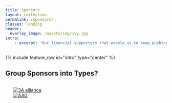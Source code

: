 ```yaml
---
title: Sponsors
layout: collection
permalink: /sponsors/
classes: landing
header:
  overlay_image: /assets/img/ivy.jpg
intro:
    - excerpt: 'Our financial supporters that enable us to keep pushing the limits.'
---
```


{% include feature_row id="intro" type="center" %}

<div class="container">
<div class="row">
<div class="members-pics">
<div class="industry">
<h2>Group Sponsors into Types?</h2>
<ul style="display: inline-block; list-style-type: none;""> 
<li><a title="3A alliance" href="http://3a-alliance.com/" target="_blank" rel="noopener noreferrer"><img class="aligncenter wp-image-287 size-full" src="{{ site.baseurl }}/assets/P4_Member_Logos/3A_logo_p4.png" alt="3A alliance" /></a></li>
<li><a title="AAG" href="http://aagico.com/" target="_blank" rel="noopener noreferrer"><img class="aligncenter wp-image-287 size-full" src="{{ site.baseurl }}/assets/P4_Member_Logos/AAG-logo-p4.png" alt="AAG" /></a></li>
</ul>
</div>
</div>
</div>
</div>
